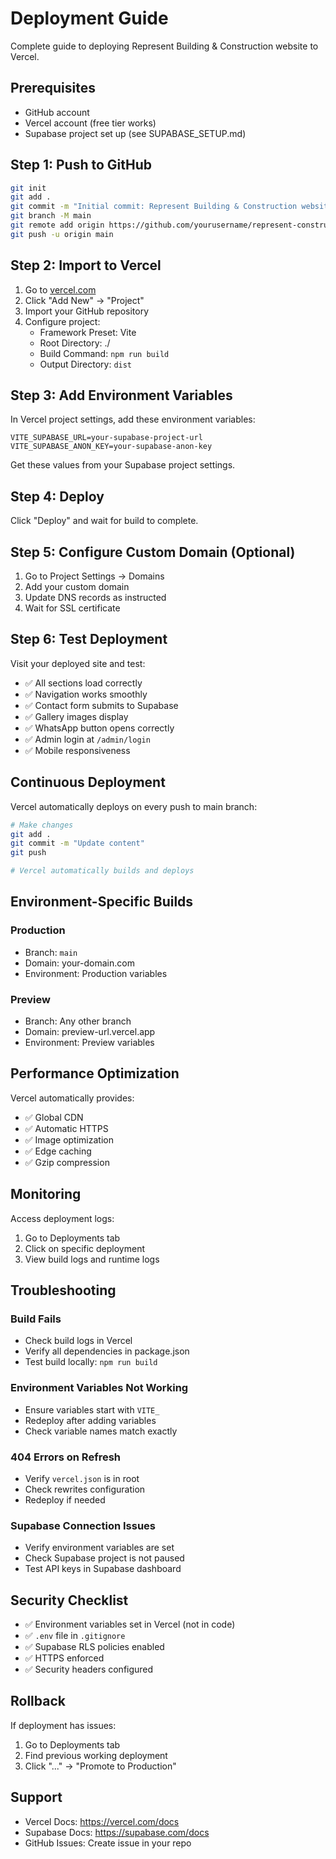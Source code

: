 # Deployment Guide

Complete guide to deploying Represent Building & Construction website to Vercel.

## Prerequisites

- GitHub account
- Vercel account (free tier works)
- Supabase project set up (see SUPABASE_SETUP.md)

## Step 1: Push to GitHub

```bash
git init
git add .
git commit -m "Initial commit: Represent Building & Construction website"
git branch -M main
git remote add origin https://github.com/yourusername/represent-construction.git
git push -u origin main
```

## Step 2: Import to Vercel

1. Go to [vercel.com](https://vercel.com)
2. Click "Add New" → "Project"
3. Import your GitHub repository
4. Configure project:
   - Framework Preset: Vite
   - Root Directory: ./
   - Build Command: `npm run build`
   - Output Directory: `dist`

## Step 3: Add Environment Variables

In Vercel project settings, add these environment variables:

```
VITE_SUPABASE_URL=your-supabase-project-url
VITE_SUPABASE_ANON_KEY=your-supabase-anon-key
```

Get these values from your Supabase project settings.

## Step 4: Deploy

Click "Deploy" and wait for build to complete.

## Step 5: Configure Custom Domain (Optional)

1. Go to Project Settings → Domains
2. Add your custom domain
3. Update DNS records as instructed
4. Wait for SSL certificate

## Step 6: Test Deployment

Visit your deployed site and test:
- ✅ All sections load correctly
- ✅ Navigation works smoothly
- ✅ Contact form submits to Supabase
- ✅ Gallery images display
- ✅ WhatsApp button opens correctly
- ✅ Admin login at `/admin/login`
- ✅ Mobile responsiveness

## Continuous Deployment

Vercel automatically deploys on every push to main branch:

```bash
# Make changes
git add .
git commit -m "Update content"
git push

# Vercel automatically builds and deploys
```

## Environment-Specific Builds

### Production
- Branch: `main`
- Domain: your-domain.com
- Environment: Production variables

### Preview
- Branch: Any other branch
- Domain: preview-url.vercel.app
- Environment: Preview variables

## Performance Optimization

Vercel automatically provides:
- ✅ Global CDN
- ✅ Automatic HTTPS
- ✅ Image optimization
- ✅ Edge caching
- ✅ Gzip compression

## Monitoring

Access deployment logs:
1. Go to Deployments tab
2. Click on specific deployment
3. View build logs and runtime logs

## Troubleshooting

### Build Fails
- Check build logs in Vercel
- Verify all dependencies in package.json
- Test build locally: `npm run build`

### Environment Variables Not Working
- Ensure variables start with `VITE_`
- Redeploy after adding variables
- Check variable names match exactly

### 404 Errors on Refresh
- Verify `vercel.json` is in root
- Check rewrites configuration
- Redeploy if needed

### Supabase Connection Issues
- Verify environment variables are set
- Check Supabase project is not paused
- Test API keys in Supabase dashboard

## Security Checklist

- ✅ Environment variables set in Vercel (not in code)
- ✅ `.env` file in `.gitignore`
- ✅ Supabase RLS policies enabled
- ✅ HTTPS enforced
- ✅ Security headers configured

## Rollback

If deployment has issues:
1. Go to Deployments tab
2. Find previous working deployment
3. Click "..." → "Promote to Production"

## Support

- Vercel Docs: https://vercel.com/docs
- Supabase Docs: https://supabase.com/docs
- GitHub Issues: Create issue in your repo
